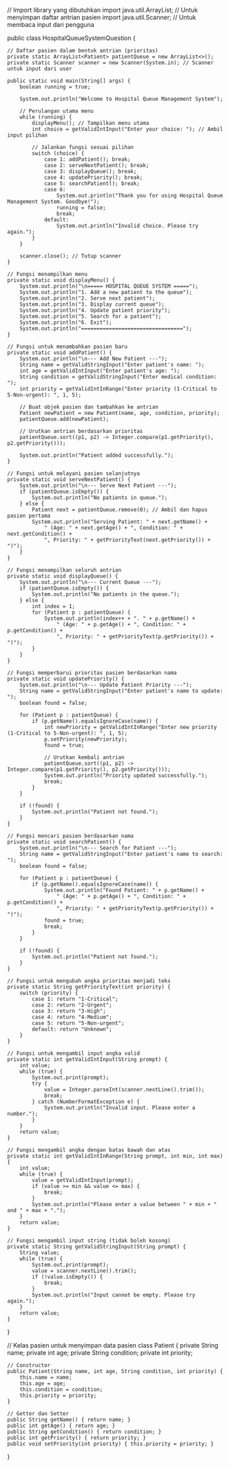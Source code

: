 // Import library yang dibutuhkan
import java.util.ArrayList; // Untuk menyimpan daftar antrian pasien
import java.util.Scanner;   // Untuk membaca input dari pengguna

public class HospitalQueueSystemQuestion {

    // Daftar pasien dalam bentuk antrian (prioritas)
    private static ArrayList<Patient> patientQueue = new ArrayList<>();
    private static Scanner scanner = new Scanner(System.in); // Scanner untuk input dari user

    public static void main(String[] args) {
        boolean running = true;

        System.out.println("Welcome to Hospital Queue Management System");

        // Perulangan utama menu
        while (running) {
            displayMenu(); // Tampilkan menu utama
            int choice = getValidIntInput("Enter your choice: "); // Ambil input pilihan

            // Jalankan fungsi sesuai pilihan
            switch (choice) {
                case 1: addPatient(); break;
                case 2: serveNextPatient(); break;
                case 3: displayQueue(); break;
                case 4: updatePriority(); break;
                case 5: searchPatient(); break;
                case 6:
                    System.out.println("Thank you for using Hospital Queue Management System. Goodbye!");
                    running = false;
                    break;
                default:
                    System.out.println("Invalid choice. Please try again.");
            }
        }

        scanner.close(); // Tutup scanner
    }

    // Fungsi menampilkan menu
    private static void displayMenu() {
        System.out.println("\n===== HOSPITAL QUEUE SYSTEM =====");
        System.out.println("1. Add a new patient to the queue");
        System.out.println("2. Serve next patient");
        System.out.println("3. Display current queue");
        System.out.println("4. Update patient priority");
        System.out.println("5. Search for a patient");
        System.out.println("6. Exit");
        System.out.println("=================================");
    }

    // Fungsi untuk menambahkan pasien baru
    private static void addPatient() {
        System.out.println("\n--- Add New Patient ---");
        String name = getValidStringInput("Enter patient's name: ");
        int age = getValidIntInput("Enter patient's age: ");
        String condition = getValidStringInput("Enter medical condition: ");
        int priority = getValidIntInRange("Enter priority (1-Critical to 5-Non-urgent): ", 1, 5);

        // Buat objek pasien dan tambahkan ke antrian
        Patient newPatient = new Patient(name, age, condition, priority);
        patientQueue.add(newPatient);

        // Urutkan antrian berdasarkan prioritas
        patientQueue.sort((p1, p2) -> Integer.compare(p1.getPriority(), p2.getPriority()));

        System.out.println("Patient added successfully.");
    }

    // Fungsi untuk melayani pasien selanjutnya
    private static void serveNextPatient() {
        System.out.println("\n--- Serve Next Patient ---");
        if (patientQueue.isEmpty()) {
            System.out.println("No patients in queue.");
        } else {
            Patient next = patientQueue.remove(0); // Ambil dan hapus pasien pertama
            System.out.println("Serving Patient: " + next.getName() +
                " (Age: " + next.getAge() + ", Condition: " + next.getCondition() +
                ", Priority: " + getPriorityText(next.getPriority()) + ")");
        }
    }

    // Fungsi menampilkan seluruh antrian
    private static void displayQueue() {
        System.out.println("\n--- Current Queue ---");
        if (patientQueue.isEmpty()) {
            System.out.println("No patients in the queue.");
        } else {
            int index = 1;
            for (Patient p : patientQueue) {
                System.out.println(index++ + ". " + p.getName() +
                    " (Age: " + p.getAge() + ", Condition: " + p.getCondition() +
                    ", Priority: " + getPriorityText(p.getPriority()) + ")");
            }
        }
    }

    // Fungsi memperbarui prioritas pasien berdasarkan nama
    private static void updatePriority() {
        System.out.println("\n--- Update Patient Priority ---");
        String name = getValidStringInput("Enter patient's name to update: ");
        boolean found = false;

        for (Patient p : patientQueue) {
            if (p.getName().equalsIgnoreCase(name)) {
                int newPriority = getValidIntInRange("Enter new priority (1-Critical to 5-Non-urgent): ", 1, 5);
                p.setPriority(newPriority);
                found = true;

                // Urutkan kembali antrian
                patientQueue.sort((p1, p2) -> Integer.compare(p1.getPriority(), p2.getPriority()));
                System.out.println("Priority updated successfully.");
                break;
            }
        }

        if (!found) {
            System.out.println("Patient not found.");
        }
    }

    // Fungsi mencari pasien berdasarkan nama
    private static void searchPatient() {
        System.out.println("\n--- Search for Patient ---");
        String name = getValidStringInput("Enter patient's name to search: ");
        boolean found = false;

        for (Patient p : patientQueue) {
            if (p.getName().equalsIgnoreCase(name)) {
                System.out.println("Found Patient: " + p.getName() +
                    " (Age: " + p.getAge() + ", Condition: " + p.getCondition() +
                    ", Priority: " + getPriorityText(p.getPriority()) + ")");
                found = true;
                break;
            }
        }

        if (!found) {
            System.out.println("Patient not found.");
        }
    }

    // Fungsi untuk mengubah angka prioritas menjadi teks
    private static String getPriorityText(int priority) {
        switch (priority) {
            case 1: return "1-Critical";
            case 2: return "2-Urgent";
            case 3: return "3-High";
            case 4: return "4-Medium";
            case 5: return "5-Non-urgent";
            default: return "Unknown";
        }
    }

    // Fungsi untuk mengambil input angka valid
    private static int getValidIntInput(String prompt) {
        int value;
        while (true) {
            System.out.print(prompt);
            try {
                value = Integer.parseInt(scanner.nextLine().trim());
                break;
            } catch (NumberFormatException e) {
                System.out.println("Invalid input. Please enter a number.");
            }
        }
        return value;
    }

    // Fungsi mengambil angka dengan batas bawah dan atas
    private static int getValidIntInRange(String prompt, int min, int max) {
        int value;
        while (true) {
            value = getValidIntInput(prompt);
            if (value >= min && value <= max) {
                break;
            }
            System.out.println("Please enter a value between " + min + " and " + max + ".");
        }
        return value;
    }

    // Fungsi mengambil input string (tidak boleh kosong)
    private static String getValidStringInput(String prompt) {
        String value;
        while (true) {
            System.out.print(prompt);
            value = scanner.nextLine().trim();
            if (!value.isEmpty()) {
                break;
            }
            System.out.println("Input cannot be empty. Please try again.");
        }
        return value;
    }
}

// Kelas pasien untuk menyimpan data pasien
class Patient {
    private String name;
    private int age;
    private String condition;
    private int priority;

    // Constructor
    public Patient(String name, int age, String condition, int priority) {
        this.name = name;
        this.age = age;
        this.condition = condition;
        this.priority = priority;
    }

    // Getter dan Setter
    public String getName() { return name; }
    public int getAge() { return age; }
    public String getCondition() { return condition; }
    public int getPriority() { return priority; }
    public void setPriority(int priority) { this.priority = priority; }
}
